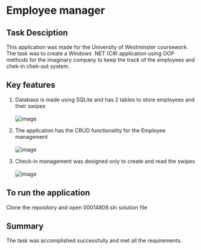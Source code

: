 # Employee manager

## Task Desciption 
This application was made for the University of Westminster coursework. 
The task was to create a Windows .NET (C#) application using OOP methods for the imaginary company to keep the track of the employees and chek-in chek-out system. 

## Key features
1. Database is made using SQLite and has 2 tables to store employees and their swipes <br> <br>
![image](https://github.com/obbteam/employee-manager/assets/73595348/007ca0aa-9160-4308-a0cf-f0bad7e39d41)

3. The application has the CRUD functionality for the Employee management <br> <br>
![image](https://github.com/obbteam/employee-manager/assets/73595348/6666a3cd-1402-47e8-adde-9e6846e5d1c9)

3. Check-in management was designed only to create and read the swipes <br> <br>
![image](https://github.com/obbteam/employee-manager/assets/73595348/41adb845-3d0c-4c7d-b976-ca313e15b8a5)

## To run the application
Clone the repository and open 00014809.sln solution file

## Summary
The task was accomplished successfully and met all the requirements.
